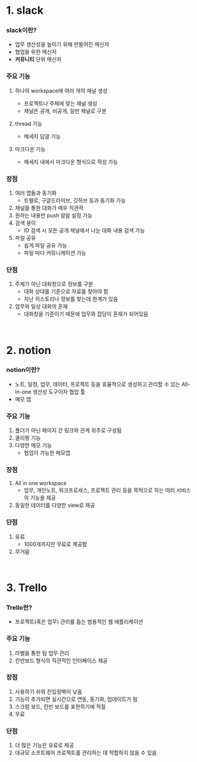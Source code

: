 # 1. slack
### slack이란?
+ 업무 생산성을 높이기 위해 만들어진 메신저
+ 협업을 위한 메신저
+ **커뮤니티** 단위 메신저

### 주요 기능
1. 하나의 workspace에 여러 개의 채널 생성
   - 프로젝트나 주제에 맞는 채널 생성
   - 채널은 공개, 비공개, 일반 채널로 구분
2. thread 기능
   - 메세지 답글 기능

3. 마크다운 기능
   - 메세지 내에서 마크다운 형식으로 작성 가능

### 장점
1. 여러 앱들과 동기화
   - 트렐로, 구글드라이브, 깃허브 등과 동기화 가능
2. 채널을 통한 대화가 매우 직관적
3. 원하는 내용만 push 알람 설정 가능
4. 검색 용이
   - ID 검색 시 모든 공개 채널에서 나눈 대화 내용 검색 가능
5. 파일 공유
   - 쉽게 파일 공유 가능
   - 파일 마다 커뮤니케이션 가능

### 단점
1. 주제가 아닌 대화창으로 정보를 구분
   - 대화 상대를 기준으로 자료를 찾아야 함
   - 지난 히스토리나 정보를 찾는데 한계가 있음
2. 업무와 일상 대화의 혼재
   - 대화창을 기준이기 때문에 업무와 잡담이 혼재가 되어있음

<br />

# 2. notion
### notion이란?
+ 노트, 일정, 업무, 데이터, 프로젝트 등을 효율적으로 생성하고 관리할 수 있는 All-in-one 생산성 도구이자 협업 툴
+ 메모 앱

### 주요 기능

1. 폴더가 아닌 페이지 간 링크와 관계 위주로 구성됨
2. 클리핑 기능
3. 다양한 메모 기능
   - 협업이 가능한 메모앱

### 장점
1. All in one workspace
   - 업무, 개인노트, 워크프로세스, 프로젝트 관리 등을 목적으로 하는 여러 서비스의 기능을 제공
2. 동일한 데이터를 다양한 view로 제공

### 단점
1. 유료
   - 1000개까지만 무료로 제공함
2. 무거움

<br />

# 3. Trello
### Trello란?
+ 프로젝트(혹은 업무) 관리를 돕는 범용적인 웹 애플리케이션

### 주요 기능
1. 라벨을 통한 팀 업무 관리
2. 칸반보드 형식의 직관적인 인터페이스 제공

### 장점
1. 사용하기 쉬워 진입장벽이 낮음
2. 기능이 추가되면 실시간으로 연동, 동기화, 업데이트가 됨
3. 스크럼 보드, 칸반 보드를 표현하기에 적절
4. 무료

### 단점
1. 더 많은 기능은 유료로 제공
2. 대규모 소프트웨어 프로젝트를 관리하는 데 적합하지 않을 수 있음
